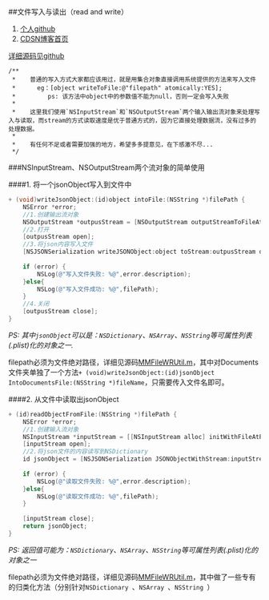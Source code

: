 ##文件写入与读出（read and write）


1. [个人github](https://github.com/MinMao-Hub)
2. [CDSN博客首页](http://blog.csdn.net/u012988591)


[详细源码见github](https://github.com/MinMao-Hub/iOS_CommonTools/tree/master/streamManager)

```
/**
 *    普通的写入方式大家都应该用过，就是用集合对象直接调用系统提供的方法来写入文件
 *      eg：[object writeToFile:@"filepath" atomically:YES];
 *         ps: 该方法中object中的参数值不能为null，否则一定会写入失败
 *
 *    这里我们使用`NSInputStream`和`NSOutputStream`两个输入输出流对象来处理写入与读取，而stream的方式读取速度是优于普通方式的，因为它直接处理数据流，没有过多的处理数据。
 *    
 *    有任何不足或者需要加强的地方，希望多多提意见，在下感激不尽...
 */

```

###NSInputStream、NSOutputStream两个流对象的简单使用

####1. 将一个jsonObject写入到文件中

```objective-c
+ (void)writeJsonObject:(id)object intoFile:(NSString *)filePath {
    NSError *error;
    //1.创建输出流对象
    NSOutputStream *outpusStream = [NSOutputStream outputStreamToFileAtPath:filePath append:NO];
    //2.打开
    [outpusStream open];
    //3.将json内容写入文件
    [NSJSONSerialization writeJSONObject:object toStream:outpusStream options:NSJSONWritingPrettyPrinted error:&error];
    
    if (error) {
        NSLog(@"写入文件失败: %@",error.description);
    }else{
        NSLog(@"写入文件成功: %@",filePath);
    }
    //4.关闭
    [outpusStream close];
}
```

*PS: 其中`jsonObject`可以是：`NSDictionary`、`NSArray`、`NSString`等可属性列表(.plist)化的对象之一.*

filepath必须为文件绝对路径，详细见源码[MMFileWRUtil.m](https://github.com/MinMao-Hub/iOS_CommonTools/blob/master/streamManager/MMFileWRUtil.m)，其中对Documents文件夹单独了一个方法`+ (void)writeJsonObject:(id)jsonObject IntoDocumentsFile:(NSString *)fileName`，只需要传入文件名即可。


####2. 从文件中读取出jsonObject

```objective-c
+ (id)readObjectFromFile:(NSString *)filePath {
    NSError *error;
    //1.创建输入流对象
    NSInputStream *inputStream = [[NSInputStream alloc] initWithFileAtPath:filePath];
    [inputStream open];
    //2.将json文件的内容读写到NSDictionary
    id jsonObject = [NSJSONSerialization JSONObjectWithStream:inputStream options:NSJSONReadingMutableContainers error:&error];
    
    if (error) {
        NSLog(@"读取文件失败: %@",error.description);
    }else{
        NSLog(@"读取文件成功: %@",filePath);
    }
    
    [inputStream close];
    return jsonObject;
}
```

*PS: 返回值可能为：`NSDictionary`、`NSArray`、`NSString`等可属性列表(.plist)化的对象之一*

filepath必须为文件绝对路径，详细见源码[MMFileWRUtil.m]()，其中做了一些专有的归类化方法（分别针对`NSDictionary `、`NSArray `、`NSString `）